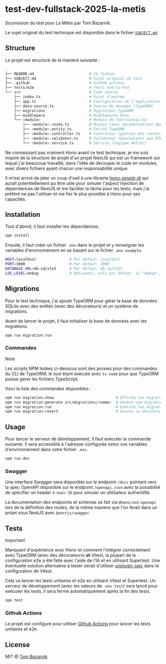 # test-dev-fullstack-2025-la-metis

Soumission du test pour La Mètis par Tom Bazarnik.

Le sujet original du test technique est disponible dans le fichier [`SUBJECT.md`](SUBJECT.md).

## Structure

Le projet est structuré de la manière suivante :

```sh
.
├── README.md                         # Ce fichier
├── SUBJECT.md                        # Sujet original du test
├── .github                           # GitHub actions
├── tests/e2e                         # Tests end-to-end
└── src                               # Code source
    ├── index.ts                      # Point d'entrée
    ├── app.ts                        # Configuration de l'application Hono (Swagger inclus)
    ├── data-source.ts                # Source de données (TypeORM)
    ├── migrations                    # Migrations TypeORM
    ├── middleware                    # Middlewares Hono
    └── <module>                      # Module de fonctionnalité
        ├── <module>.route.ts         # Routes (avec documentations OpenAPI)
        ├── <module>.entity.ts        # Entité TypeORM
        ├── <module>.controller.ts    # Contrôleur (gestion des routes)
        ├── <module>.validator.ts     # Validateur (équivalents aux DTOs)
        └── <module>.service.ts       # Service (logique métier)
```

Ne connaissant pas vraiment Hono avant ce test technique, je me suis inspiré de la structure de projet d'un projet NestJS qui est un framework sur lequel j'ai beaucoup travaillé, dans l'idée de découper le code en modules, avec divers fichiers ayant chacun une responsabilité unique.

Il m'est arrivé de jeter un coup d'oeil à une librairie [hono-simple-di](https://github.com/maou-shonen/hono-simple-di) qui aurait potentiellement pu être utile pour simuler l'aspect injection de dépendances de NestJS et me faciliter la tâche pour les tests, mais j'ai préféré ne pas l'utiliser et me fier le plus possible à Hono pour ses capacités.

## Installation

Tout d'abord, il faut installer les dépendances.

```bash
npm install
```

Ensuite, il faut créer un fichier `.env` dans le projet et y renseigner les variables d'environnement en se basant sur le fichier `.env.example`.

```bash
HOST=localhost               # Par défaut: localhost
PORT=3000                    # Par défaut: 3000
DATABASE_URL=db.sqlite3      # Par défaut: db.sqlite3
LOG_LEVEL=debug              # Optionnel, null par défaut. Si "debug", les logs de TypeORM seront affichés
```

## Migrations

Pour le test technique, j'ai ajouté TypeORM pour gérer la base de données SQLite avec des entités (avec des décorateurs) et un système de migrations.

Avant de lancer le projet, il faut initialiser la base de données avec les migrations.

```bash
npm run migration:run
```

### Commandes

> [!NOTE]  
> Les scripts NPM listées ci-dessous sont des proxies pour des commandes du CLI de TypeORM, le tout étant exécuté avec `ts-node` pour que TypeORM puisse gérer les fichiers TypeScript.

Voici la liste des commandes disponibles :

```bash
npm run migration:show                            # Affiche les migrations
npm run migration:generate src/migrations/<name>  # Génère une migration
npm run migration:run                             # Exécute les migrations
npm run migration:revert                          # Annule la dernière migration
```

## Usage

Pour lancer le serveur de développement, il faut exécuter la commande suivante. Il sera accessible à l'adresse configurée selon vos variables d'environnement dans votre fichier `.env`.

```bash
npm run dev
```

### Swagger

Une interface Swagger sera disponible sur le endpoint `/docs` pointant vers la spec OpenAPI disponible sur le endpoint `/openapi.json` avec la possibilité de spécifier un header `X-User-ID` pour simuler un utilisateur authentifié.

La documentation des endpoints et schémas se fait via `@hono/zod-openapi` lors de la définition des routes, de la même manière que l'on ferait dans un projet sous NestJS avec `@nestjs/swagger`.

## Tests

> [!IMPORTANT]  
> Manquant d'expérience avec Hono et comment l'intégrer correctement avec TypeORM (avec des décorateurs) **et** Vitest, la plupart de la configuration e2e a été faite avec l'aide de l'IA et en utilisant Supertest. Une éventuelle solution alternative à tester serait d'utiliser [unplugin-swc](https://github.com/vitest-dev/vitest/discussions/3320#discussioncomment-5841661) dans la configuration de Vitest.

Cela va lancer les tests unitaires et e2e en utilisant Vitest et Supertest. Un serveur de développement (avec les valeurs de `.env.test`) sera lancé pour exécuter les tests, il sera fermé automatiquement après la fin des tests.

```bash
npm test
```

### Github Actions

Le projet est configuré pour utiliser [Github Actions](https://github.com/tommywalkie/test-dev-fullstack-2025-la-metis/actions) pour lancer les tests unitaires et e2e.

## License

MIT @ [Tom Bazarnik](https://github.com/tommywalkie)
